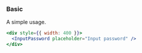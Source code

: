 <demo>

### Basic

A simple usage.

```jsx live
<div style={{ width: 400 }}>
  <InputPassword placeholder="Input password" />
</div>
```

</demo>
